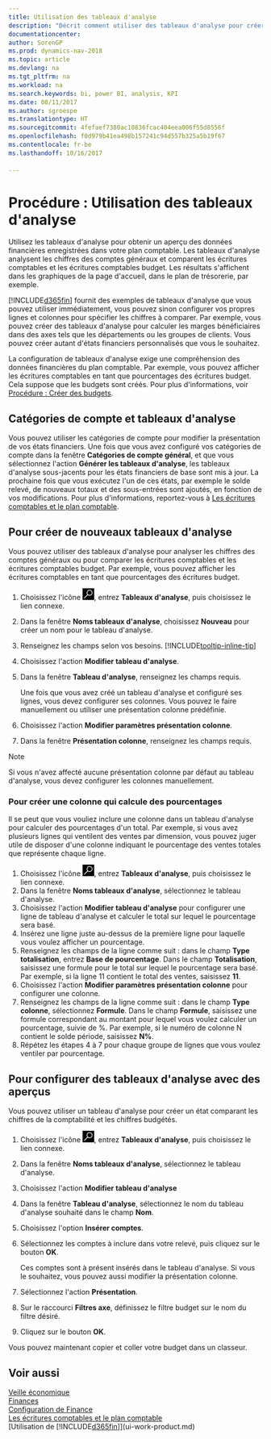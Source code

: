 ```yaml
---
title: Utilisation des tableaux d'analyse
description: "Décrit comment utiliser des tableaux d'analyse pour créer différentes vues et différents états pour l'analyse des données de performances financières."
documentationcenter: 
author: SorenGP
ms.prod: dynamics-nav-2018
ms.topic: article
ms.devlang: na
ms.tgt_pltfrm: na
ms.workload: na
ms.search.keywords: bi, power BI, analysis, KPI
ms.date: 08/11/2017
ms.author: sgroespe
ms.translationtype: HT
ms.sourcegitcommit: 4fefaef7380ac10836fcac404eea006f55d8556f
ms.openlocfilehash: f0d979b41ea498b157241c94d557b325a5b19f67
ms.contentlocale: fr-be
ms.lasthandoff: 10/16/2017

---
```

# <a name="how-to-work-with-account-schedules"></a>Procédure : Utilisation des tableaux d'analyse
Utilisez les tableaux d'analyse pour obtenir un aperçu des données financières enregistrées dans votre plan comptable. Les tableaux d'analyse analysent les chiffres des comptes généraux et comparent les écritures comptables et les écritures comptables budget. Les résultats s'affichent dans les graphiques de la page d'accueil, dans le plan de trésorerie, par exemple.  

[!INCLUDE[d365fin](includes/d365fin_md.md)] fournit des exemples de tableaux d'analyse que vous pouvez utiliser immédiatement, vous pouvez sinon configurer vos propres lignes et colonnes pour spécifier les chiffres à comparer. Par exemple, vous pouvez créer des tableaux d'analyse pour calculer les marges bénéficiaires dans des axes tels que les départements ou les groupes de clients. Vous pouvez créer autant d'états financiers personnalisés que vous le souhaitez.  

La configuration de tableaux d'analyse exige une compréhension des données financières du plan comptable. Par exemple, vous pouvez afficher les écritures comptables en tant que pourcentages des écritures budget. Cela suppose que les budgets sont créés. Pour plus d'informations, voir [Procédure : Créer des budgets](finance-how-create-budgets.md).

## <a name="account-categories-and-account-schedules"></a>Catégories de compte et tableaux d'analyse
Vous pouvez utiliser les catégories de compte pour modifier la présentation de vos états financiers. Une fois que vous avez configuré vos catégories de compte dans la fenêtre **Catégories de compte général**, et que vous sélectionnez l'action **Générer les tableaux d'analyse**, les tableaux d'analyse sous-jacents pour les états financiers de base sont mis à jour. La prochaine fois que vous exécutez l'un de ces états, par exemple le solde relevé, de nouveaux totaux et des sous-entrées sont ajoutés, en fonction de vos modifications. Pour plus d'informations, reportez-vous à [Les écritures comptables et le plan comptable](finance-general-ledger.md).  

## <a name="to-create-new-account-schedules"></a>Pour créer de nouveaux tableaux d'analyse  
 Vous pouvez utiliser des tableaux d'analyse pour analyser les chiffres des comptes généraux ou pour comparer les écritures comptables et les écritures comptables budget. Par exemple, vous pouvez afficher les écritures comptables en tant que pourcentages des écritures budget.

1. Choisissez l'icône ![Page ou état pour la recherche](media/ui-search/search_small.png "icône Page ou état pour la recherche"), entrez **Tableaux d'analyse**, puis choisissez le lien connexe.  
2. Dans la fenêtre **Noms tableaux d'analyse**, choisissez **Nouveau** pour créer un nom pour le tableau d'analyse.
3. Renseignez les champs selon vos besoins. [!INCLUDE[tooltip-inline-tip](includes/tooltip-inline-tip_md.md)]
4. Choisissez l'action **Modifier tableau d'analyse**.
5. Dans la fenêtre **Tableau d'analyse**, renseignez les champs requis.  

    Une fois que vous avez créé un tableau d'analyse et configuré ses lignes, vous devez configurer ses colonnes. Vous pouvez le faire manuellement ou utiliser une présentation colonne prédéfinie.
6. Choisissez l'action **Modifier paramètres présentation colonne**.
7. Dans la fenêtre **Présentation colonne**, renseignez les champs requis.

> [!NOTE]  
>   Si vous n'avez affecté aucune présentation colonne par défaut au tableau d'analyse, vous devez configurer les colonnes manuellement.   

### <a name="to-create-a-column-that-calculates-percentages"></a>Pour créer une colonne qui calcule des pourcentages  
Il se peut que vous vouliez inclure une colonne dans un tableau d'analyse pour calculer des pourcentages d'un total. Par exemple, si vous avez plusieurs lignes qui ventilent des ventes par dimension, vous pouvez juger utile de disposer d'une colonne indiquant le pourcentage des ventes totales que représente chaque ligne.

1. Choisissez l'icône ![Page ou état pour la recherche](media/ui-search/search_small.png "icône Page ou état pour la recherche"), entrez **Tableaux d'analyse**, puis choisissez le lien connexe.
2. Dans la fenêtre **Noms tableaux d'analyse**, sélectionnez le tableau d'analyse.  
3. Choisissez l'action **Modifier tableau d'analyse** pour configurer une ligne de tableau d'analyse et calculer le total sur lequel le pourcentage sera basé.  
4. Insérez une ligne juste au-dessus de la première ligne pour laquelle vous voulez afficher un pourcentage.  
5. Renseignez les champs de la ligne comme suit : dans le champ **Type totalisation**, entrez **Base de pourcentage**. Dans le champ **Totalisation**, saisissez une formule pour le total sur lequel le pourcentage sera basé. Par exemple, si la ligne 11 contient le total des ventes, saisissez **11**.  
6. Choisissez l'action **Modifier paramètres présentation colonne** pour configurer une colonne.  
7. Renseignez les champs de la ligne comme suit : dans le champ **Type colonne**, sélectionnez **Formule**. Dans le champ **Formule**, saisissez une formule correspondant au montant pour lequel vous voulez calculer un pourcentage, suivie de %. Par exemple, si le numéro de colonne N contient le solde période, saisissez **N%**.  
8. Répétez les étapes 4 à 7 pour chaque groupe de lignes que vous voulez ventiler par pourcentage.

## <a name="to-set-up-account-schedules-with-overviews"></a>Pour configurer des tableaux d'analyse avec des aperçus  
Vous pouvez utiliser un tableau d'analyse pour créer un état comparant les chiffres de la comptabilité et les chiffres budgétés.

1. Choisissez l'icône ![Page ou état pour la recherche](media/ui-search/search_small.png "icône Page ou état pour la recherche"), entrez **Tableaux d'analyse**, puis choisissez le lien connexe.
2. Dans la fenêtre **Noms tableaux d'analyse**, sélectionnez le tableau d'analyse.  
3. Choisissez l'action **Modifier tableau d'analyse**  
4. Dans la fenêtre **Tableau d'analyse**, sélectionnez le nom du tableau d'analyse souhaité dans le champ **Nom**.
5. Choisissez l'option **Insérer comptes**.  
6. Sélectionnez les comptes à inclure dans votre relevé, puis cliquez sur le bouton **OK**.

    Ces comptes sont à présent insérés dans le tableau d'analyse. Si vous le souhaitez, vous pouvez aussi modifier la présentation colonne.  
7. Sélectionnez l'action **Présentation**.  
8. Sur le raccourci **Filtres axe**, définissez le filtre budget sur le nom du filtre désiré.  
9. Cliquez sur le bouton **OK**.  

Vous pouvez maintenant copier et coller votre budget dans un classeur.

## <a name="see-also"></a>Voir aussi
[Veille économique](bi.md)  
[Finances](finance.md)  
[Configuration de Finance](finance-setup-finance.md)  
[Les écritures comptables et le plan comptable](finance-general-ledger.md)  
[Utilisation de [!INCLUDE[d365fin](includes/d365fin_md.md)]](ui-work-product.md)  

